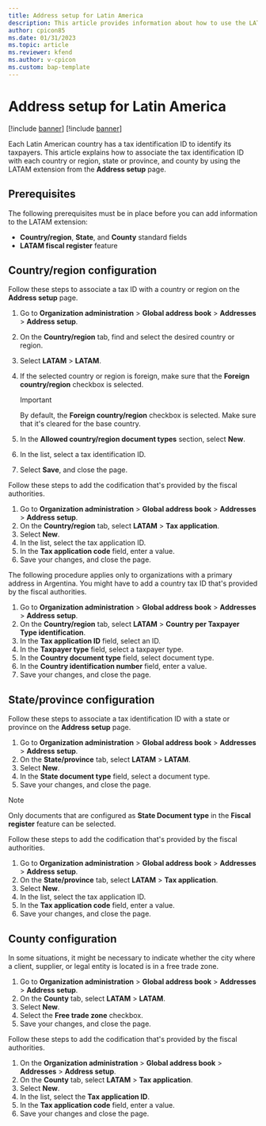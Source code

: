 ```yaml
--- 
title: Address setup for Latin America
description: This article provides information about how to use the LATAM extension from your address setup.
author: cpicon85 
ms.date: 01/31/2023
ms.topic: article
ms.reviewer: kfend
ms.author: v-cpicon 
ms.custom: bap-template
--- 
```


# Address setup for Latin America

[!include [banner](../includes/banner.md)]
[!include [banner](../includes/preview-banner.md)]

Each Latin American country has a tax identification ID to identify its taxpayers. This article explains how to associate the tax identification ID with each country or region, state or province, and county by using the LATAM extension from the **Address setup** page.

## Prerequisites

The following prerequisites must be in place before you can add information to the LATAM extension:

- **Country/region**, **State**, and **County** standard fields
- **LATAM fiscal register** feature

## Country/region configuration

Follow these steps to associate a tax ID with a country or region on the **Address setup** page.

1. Go to **Organization administration** \> **Global address book** \> **Addresses** \> **Address setup**.
2. On the **Country/region** tab, find and select the desired country or region.
3. Select **LATAM** \> **LATAM**.
4. If the selected country or region is foreign, make sure that the **Foreign country/region** checkbox is selected.

    > [!IMPORTANT]
    > By default, the **Foreign country/region** checkbox is selected. Make sure that it's cleared for the base country.

5. In the **Allowed country/region document types** section, select **New**.
6. In the list, select a tax identification ID.
7. Select **Save**, and close the page.

Follow these steps to add the codification that's provided by the fiscal authorities.

1. Go to **Organization administration** \> **Global address book** \> **Addresses** \> **Address setup**.
2. On the **Country/region** tab, select **LATAM** \> **Tax application**.
3. Select **New**.
4. In the list, select the tax application ID. 
5. In the **Tax application code** field, enter a value.
6. Save your changes, and close the page.

The following procedure applies only to organizations with a primary address in Argentina. You might have to add a country tax ID that's provided by the fiscal authorities.

1. Go to **Organization administration** \> **Global address book** \> **Addresses** \> **Address setup**.
2. On the **Country/region** tab, select **LATAM** \> **Country per Taxpayer Type identification**.
3. In the **Tax application ID** field, select an ID.
4. In the **Taxpayer type** field, select a taxpayer type.
5. In the **Country document type** field, select document type.
6. In the **Country identification number** field, enter a value.
7. Save your changes, and close the page.

## State/province configuration

Follow these steps to associate a tax identification ID with a state or province on the **Address setup** page.

1. Go to **Organization administration** \> **Global address book** \> **Addresses** \> **Address setup**.
2. On the **State/province** tab, select **LATAM** \> **LATAM**.
3. Select **New**.
4. In the **State document type** field, select a document type.
5. Save your changes, and close the page.

> [!NOTE]
> Only documents that are configured as **State Document type** in the **Fiscal register** feature can be selected.

Follow these steps to add the codification that's provided by the fiscal authorities.

1. Go to **Organization administration** \> **Global address book** \> **Addresses** \> **Address setup**.
2. On the **State/province** tab, select **LATAM** \> **Tax application**.
3. Select **New**.
4. In the list, select the tax application ID.
5. In the **Tax application code** field, enter a value.
6. Save your changes, and close the page. 

## County configuration

In some situations, it might be necessary to indicate whether the city where a client, supplier, or legal entity is located is in a free trade zone.

1. Go to **Organization administration** \> **Global address book** \> **Addresses** \> **Address setup**.
2. On the **County** tab, select **LATAM** \> **LATAM**.
3. Select **New**.
4. Select the **Free trade zone** checkbox.
5. Save your changes, and close the page.

Follow these steps to add the codification that's provided by the fiscal authorities.

1. On the **Organization administration** \> **Global address book** \> **Addresses** \> **Address setup**.
2. On the **County** tab, select **LATAM** \> **Tax application**.
3. Select **New**.
4. In the list, select the **Tax application ID**.
5. In the **Tax application code** field, enter a value.
6. Save your changes and close the page.
